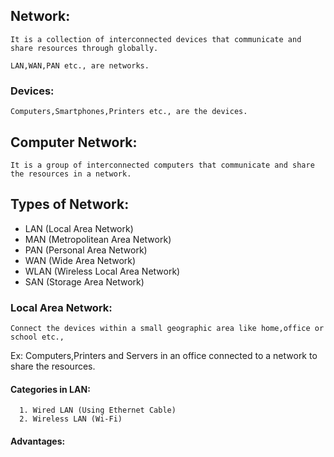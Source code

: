 ## Network:
    It is a collection of interconnected devices that communicate and share resources through globally.
    
    LAN,WAN,PAN etc., are networks.

 ### Devices:
    Computers,Smartphones,Printers etc., are the devices.
     
 ## Computer Network:
    It is a group of interconnected computers that communicate and share the resources in a network.

## Types of Network:
   * LAN (Local Area Network)
   * MAN (Metropolitean Area Network)
   * PAN (Personal Area Network)
   * WAN (Wide Area Network)
   * WLAN (Wireless Local Area Network)
   * SAN (Storage Area Network)

### Local Area Network:
    Connect the devices within a small geographic area like home,office or school etc.,

   Ex: Computers,Printers and Servers in an office connected to a network to  share the resources.
#### Categories in LAN:
```
  1. Wired LAN (Using Ethernet Cable)
  2. Wireless LAN (Wi-Fi)
```

#### Advantages:


         

      
 
  
